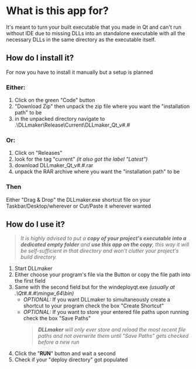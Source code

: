 # What is this app for?
It's meant to turn your built executable that you made in Qt and can't run without IDE due to missing DLLs into an standalone executable with all the necessary DLLs in the same directory as the executable itself.

## How do I install it?
For now you have to install it manually but a setup is planned
### Either:
1. Click on the green "Code" button
2. "Download Zip" then unpack the zip file where you want the "installation path" to be
3. in the unpacked directory navigate to .\DLLmaker\Release\Current\DLLmaker_Qt_v#.#
  
### Or:
1. Click on "Releases"
2. look for the tag "current" *(it also got the label "Latest")*
3. download DLLmaker_Qt_v#.#.rar
4. unpack the RAR archive where you want the "installation path" to be

### Then
Either "Drag & Drop" the DLLmaker.exe shortcut file on your Taskbar/Desktop/wherever or Cut/Paste it wherever wanted

## How do I use it?
> *It is highly advised to put a **copy of your project's executable into a dedicated empty folder** and **use this app on the copy**, this way it will be self-sufficient in that directory and won't clutter your project's build directory.*
1. Start DLLmaker
2. Either choose your program's file via the Button or copy the file path into the first field
3. Same with the second field but for the windeployqt.exe *(usually at .\Qt\#.#.#\mingw_64\bin)*
	- *OPTIONAL:* If you want DLLmaker to simultaneously create a shortcut to your program check the box "Create Shortcut"
	- *OPTIONAL:* If you want to store your entered file paths upon running check the box "Save Paths"
		> ***DLLmaker** will only ever store and reload the most recent file paths and not overwrite them until "Save Paths" gets checked before a new run*
4. Click the "**RUN**" button and wait a second
5. Check if your "deploy directory" got populated
